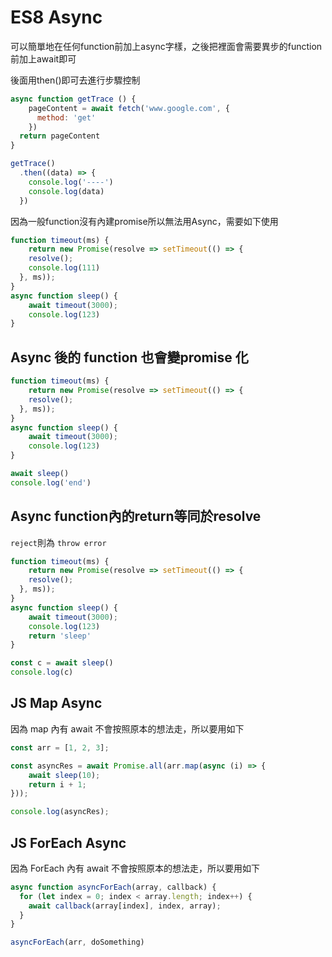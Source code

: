 # ES8 Async

可以簡單地在任何function前加上async字樣，之後把裡面會需要異步的function前加上await即可

後面用then\(\)即可去進行步驟控制

```javascript
async function getTrace () {  
    pageContent = await fetch('www.google.com', {
      method: 'get'
    })
  return pageContent
}

getTrace()  
  .then((data) => {
    console.log('----')
    console.log(data)
  })
```

因為一般function沒有內建promise所以無法用Async，需要如下使用

```javascript
function timeout(ms) {
    return new Promise(resolve => setTimeout(() => {
    resolve();
    console.log(111)
  }, ms));
}
async function sleep() {
    await timeout(3000);
    console.log(123)
}
```

## Async 後的 function 也會變promise 化

```javascript
function timeout(ms) {
    return new Promise(resolve => setTimeout(() => {
    resolve();
  }, ms));
}
async function sleep() {
    await timeout(3000);
    console.log(123)
}

await sleep()
console.log('end')
```

## Async function內的return等同於resolve

`reject`則為 `throw error`

```javascript
function timeout(ms) {
    return new Promise(resolve => setTimeout(() => {
    resolve();
  }, ms));
}
async function sleep() {
    await timeout(3000);
    console.log(123)
    return 'sleep'
}

const c = await sleep()
console.log(c)
```

## JS Map Async

因為 map 內有 await 不會按照原本的想法走，所以要用如下

```javascript
const arr = [1, 2, 3];

const asyncRes = await Promise.all(arr.map(async (i) => {
	await sleep(10);
	return i + 1;
}));

console.log(asyncRes);
```

## JS ForEach Async

因為 ForEach 內有 await 不會按照原本的想法走，所以要用如下

```javascript
async function asyncForEach(array, callback) {
  for (let index = 0; index < array.length; index++) {
    await callback(array[index], index, array);
  }
}

asyncForEach(arr, doSomething)
```

